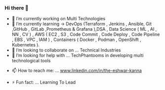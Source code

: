 ### Hi there 👋

<!--
**Eshwar-Kanna/Eshwar-Kanna** is a ✨ _special_ ✨ repository because its `README.md` (this file) appears on your GitHub profile.

Here are some ideas to get you started:
-->
- 🔭 I’m currently working on   Multi Technologies
- 🌱 I’m currently learning  ->   DevOps (Terraform , Jenkins , Ansible, Git ,GitHub , GitLab ,Prometheus & Grafana ),DSA , Data Science ( ML , AI , NN , CV ) , AWS ( EC2 , S3 , Code Commit , Code Deploy , Code Pipeline , EBS , VPC , IAM ) , Containers ( Docker , Podman , OpenShift , Kubernetes ).
- 👯 I’m looking to collaborate on ... Technical Industries 
- 🤔 I’m looking for help with ...  TechPhantooms  in developing  multi technological tools  
<!--  - 💬 Ask me about ...  -->
- 📫 How to reach me: ...   www.linkedin.com/in/the-eshwar-kanna
<!--  - 😄 Pronouns: He  -->
- ⚡ Fun fact: ... Learning To Lead 
